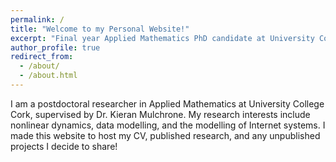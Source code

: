 ```yaml
---
permalink: /
title: "Welcome to my Personal Website!"
excerpt: "Final year Applied Mathematics PhD candidate at University College Cork. Research interests include: Dynamical Systems, Data Modelling, Internet Systems"
author_profile: true
redirect_from: 
  - /about/
  - /about.html
---
```


I am a postdoctoral researcher in Applied Mathematics at University College Cork, supervised by Dr. Kieran Mulchrone. My research interests include nonlinear dynamics, data modelling, and the modelling of Internet systems. I made this website to host my CV, published research, and any unpublished projects I decide to share!
